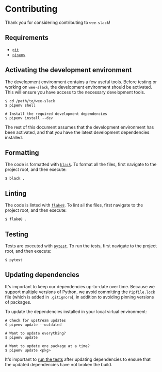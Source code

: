 # Contributing

Thank you for considering contributing to `wee-slack`!

## Requirements

* [`git`](https://git-scm.com)
* [`pipenv`](https://github.com/pypa/pipenv)

## Activating the development environment

The development environment contains a few useful tools. Before testing or
working on `wee-slack`, the development environment should be activated. This
will ensure you have access to the necessary development tools.

```
$ cd /path/to/wee-slack
$ pipenv shell

# Install the required development dependencies
$ pipenv install --dev
```

The rest of this document assumes that the development environment has been
activated, and that you have the latest development dependencies installed.

## Formatting

The code is formatted with [`black`](https://black.readthedocs.io/). To format
all the files, first navigate to the project root, and then execute:

```
$ black .
```

## Linting

The code is linted with [`flake8`](https://flake8.pycqa.org/). To lint all the
files, first navigate to the project root, and then execute:

```
$ flake8 .
```

## Testing

Tests are executed with [`pytest`](https://pytest.org/). To run the tests,
first navigate to the project root, and then execute:

```
$ pytest
```

## Updating dependencies

It's important to keep our dependencies up-to-date over time. Because we support
multiple versions of Python, we avoid committing the `Pipfile.lock` file (which
is added in `.gitignore`), in addition to avoiding pinning versions of packages.

To update the dependencies installed in your local virtual environment:

```
# Check for upstream updates
$ pipenv update --outdated

# Want to update everything?
$ pipenv update

# Want to update one package at a time?
$ pipenv update <pkg>
```

It's important to [run the tests](#testing) after updating dependencies to
ensure that the updated dependencies have not broken the build.
